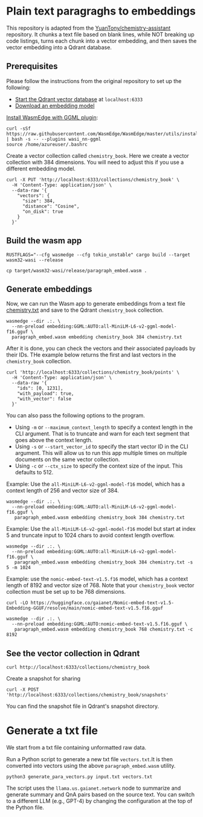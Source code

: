 # Plain text paragraghs to embeddings 

This repository is adapted from the [YuanTony/chemistry-assistant](https://github.com/YuanTony/chemistry-assistant/tree/main/rag-embeddings) repository. It chunks a text file based on blank lines, while NOT breaking up code listings, turns each
chunk into a vector embedding, and then saves the vector embedding into a Qdrant database.

## Prerequisites

Please follow the instructions from the original repository to set up the following:

- [Start the Qdrant vector database](https://qdrant.tech/documentation/quick-start/) at `localhost:6333`
- [Download an embedding model](https://huggingface.co/gaianet/all-MiniLM-L6-v2-ggml-model-GGUF/blob/main/all-MiniLM-L6-v2-ggml-model-f16.gguf)

[Install WasmEdge with GGML plugin](https://wasmedge.org/docs/start/install): 

```
curl -sSf https://raw.githubusercontent.com/WasmEdge/WasmEdge/master/utils/install.sh | bash -s -- --plugins wasi_nn-ggml
source /home/azureuser/.bashrc
```

Create a vector collection called `chemistry_book`. Here we create a vector collection with 384 dimensions. You will need to adjust this if you use a different embedding model.

```
curl -X PUT 'http://localhost:6333/collections/chemistry_book' \
  -H 'Content-Type: application/json' \
  --data-raw '{
    "vectors": {
      "size": 384,
      "distance": "Cosine",
      "on_disk": true
    }
  }'
```

## Build the wasm app

```
RUSTFLAGS="--cfg wasmedge --cfg tokio_unstable" cargo build --target wasm32-wasi --release

cp target/wasm32-wasi/release/paragraph_embed.wasm .
```

## Generate embeddings

Now, we can run the Wasm app to generate embeddings from a text file [chemistry.txt](chemistry.txt) and save to the Qdrant `chemistry_book` collection.

```
wasmedge --dir .:. \
  --nn-preload embedding:GGML:AUTO:all-MiniLM-L6-v2-ggml-model-f16.gguf \
  paragraph_embed.wasm embedding chemistry_book 384 chemistry.txt
```

After it is done, you can check the vectors and their associated payloads by their IDs. THe example below returns the first and last vectors in the `chemistry_book` collection.

```
curl 'http://localhost:6333/collections/chemistry_book/points' \
  -H 'Content-Type: application/json' \
  --data-raw '{
    "ids": [0, 1231],
    "with_payload": true,
    "with_vector": false
  }'
```

You can also pass the following options to the program.

* Using `-m` or `--maximum_context_length` to specify a context length in the CLI argument. That is to truncate and warn for each text segment that goes above the context length.
* Using `-s` or `--start_vector_id` to specify the start vector ID in the CLI argument. This will allow us to run this app multiple times on multiple documents on the same vector collection.
* Using `-c` or `--ctx_size` to specify the context size of the input. This defaults to 512.

Example: Use the `all-MiniLM-L6-v2-ggml-model-f16` model, which has a context length of 256 and vector size of 384.

```
wasmedge --dir .:. \
  --nn-preload embedding:GGML:AUTO:all-MiniLM-L6-v2-ggml-model-f16.gguf \
   paragraph_embed.wasm embedding chemistry_book 384 chemistry.txt
```

Example: Use the `all-MiniLM-L6-v2-ggml-model-f16` model but start at index 5 and truncate input to 1024 chars to avoid context length overflow.

```
wasmedge --dir .:. \
  --nn-preload embedding:GGML:AUTO:all-MiniLM-L6-v2-ggml-model-f16.gguf \
   paragraph_embed.wasm embedding chemistry_book 384 chemistry.txt -s 5 -m 1024
```

Example: use the `nomic-embed-text-v1.5.f16` model, which has a context length of 8192 and vector size of 768. Note that your `chemistry_book` vector collection must be set up to be 768 dimensions.

```
curl -LO https://huggingface.co/gaianet/Nomic-embed-text-v1.5-Embedding-GGUF/resolve/main/nomic-embed-text-v1.5.f16.gguf

wasmedge --dir .:. \
  --nn-preload embedding:GGML:AUTO:nomic-embed-text-v1.5.f16.gguf \
   paragraph_embed.wasm embedding chemistry_book 768 chemistry.txt -c 8192
```

## See the vector collection in Qdrant

```
curl http://localhost:6333/collections/chemistry_book
```

Create a snapshot for sharing

```
curl -X POST 'http://localhost:6333/collections/chemistry_book/snapshots'
```

You can find the snapshot file in Qdrant's snapshot directory.

# Generate a txt file

We start from a txt file containing unformatted raw data. 

Run a Python script to generate a new txt file `vectors.txt`.It is then converted into vectors using the above `paragraph_embed.wasm` utility.

```
python3 generate_para_vectors.py input.txt vectors.txt
```

The script uses the `llama.us.gaianet.network` node to summarize and generate summary and QnA pairs based on the source text. You can switch to a different LLM (e.g., GPT-4) by changing the configuration at the top of the Python file.
